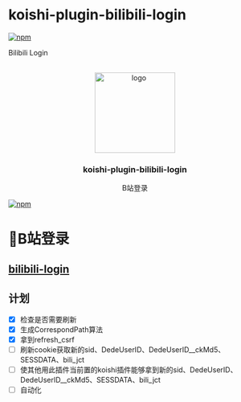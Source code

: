 # koishi-plugin-bilibili-login

[![npm](https://img.shields.io/npm/v/koishi-plugin-bilibili-login?style=flat-square)](https://www.npmjs.com/package/koishi-plugin-bilibili-login)

Bilibili Login



<!-- PROJECT LOGO -->
<br />
<div align="center">
  <a href="https://github.com/initialencounter/mykoishi">
    <a href="https://koishi.chat/" target="_blank">
    <img width="160" src="https://koishi.chat/logo.png" alt="logo">
  </a>
  </a>

<h3 align="center">koishi-plugin-bilibili-login</h3>

  <p align="center">
    B站登录
  </p>
</div>

[![npm](https://img.shields.io/npm/v/koishi-plugin-bilibili-login?style=flat-square)](https://www.npmjs.com/package/koishi-plugin-bilibili-login)

# 🎉B站登录

## [bilibili-login](https://github.com/jingming295/bilibili-login)

## 计划

- [x] 检查是否需要刷新
- [x] 生成CorrespondPath算法
- [x] 拿到refresh_csrf
- [ ] 刷新cookie获取新的sid、DedeUserID、DedeUserID__ckMd5、SESSDATA、bili_jct
- [ ] 使其他用此插件当前置的koishi插件能够拿到新的sid、DedeUserID、DedeUserID__ckMd5、SESSDATA、bili_jct
- [ ] 自动化
